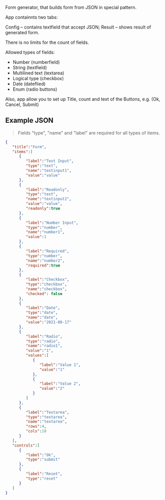 Form generator, that builds form from JSON in special pattern.

App containnts two tabs:

Config – contains textfield that accept JSON;
Result – shows result of generated form.

There is no limits for the count of fields.

Allowed types of fields:

- Number (numberfield)
- String (textfield)
- Multilined text (textarea)
- Logical type (checkbox)
- Date (dateflied)
- Enum (radio buttons)

Also, app allow you to set up Title, count and text of the Buttons, e.g. (Ok, Cancel, Submit)

## Example JSON

> Fields "type", "name" and "label" are required for all types of items.
```JSON
{
   "title":"Form",
   "items":[
      {
         "label":"Text Input",
         "type":"text",
         "name":"textinput1",
         "value":"value"
      },
      {
         "label":"Readonly",
         "type":"text",
         "name":"textinput2",
         "value":"value",
         "readonly":true
      },
      {
         "label":"Number Input",
         "type":"number",
         "name":"number1",
         "value":1
      },
      {
         "label":"Required",
         "type":"number",
         "name":"number2",
         "required":true
      },
      {
         "label":"Checkbox",
         "type":"checkbox",
         "name":"checkbox",
         "checked": false
      },
      {
         "label":"Date",
         "type":"date",
         "name":"date",
         "value":"2021-08-17"
      },
      {
         "label":"Radio",
         "type":"radio",
         "name":"radio1",
         "value":"1",
         "values":[
            {
               "label":"Value 1",
               "value":"1"
            },
            {
               "label":"Value 2",
               "value":"2"
            }
         ]
      },
      {
         "label":"Textarea",
         "type":"textarea",
         "name":"textarea",
         "rows":4,
         "cols":10
      }
   ],
   "controls":[
      {
         "label":"Ok",
         "type":"submit"
      },
      {
         "label":"Reset",
         "type":"reset"
      }
   ]
}

```
